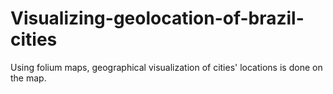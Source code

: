 # Visualizing-geolocation-of-brazil-cities

Using folium maps, geographical visualization of cities' locations is done on the map.
